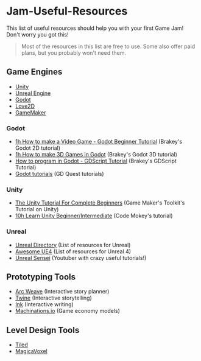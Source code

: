 # Jam-Useful-Resources
This list of useful resources should help you with your first Game Jam! Don't worry you got this!
> Most of the resources in this list are free to use. Some also offer paid plans, but you probably won't need them.

## **Game Engines**
- [Unity](https://unity.com/)
- [Unreal Engine](https://www.unrealengine.com/)
- [Godot](https://godotengine.org/)
- [Love2D](https://love2d.org/)
- [GameMaker](https://gamemaker.io/en)

### **Godot**
- [1h How to make a Video Game - Godot Beginner Tutorial](https://www.youtube.com/watch?v=LOhfqjmasi0&t=2s) (Brakey's Godot 2D tutorial)
- [1h How to make 3D Games in Godot](https://www.youtube.com/watch?v=ke5KpqcoiIU) (Brakey's Godot 3D tutorial)
- [How to program in Godot - GDScript Tutorial](https://www.youtube.com/watch?v=e1zJS31tr88) (Brakey's GDScript Tutorial)
- [Godot tutorials](https://www.gdquest.com/tutorial/godot/) (GD Quest tutorials)

### **Unity**
- [The Unity Tutorial For Complete Beginners](https://www.youtube.com/watch?v=XtQMytORBmM&pp=ygUOdW5pdHkgdHV0b3JpYWw%3D) (Game Maker's Toolkit's Tutorial on Unity)
- [10h Learn Unity Beginner/Intermediate](https://www.youtube.com/watch?v=AmGSEH7QcDg) (Code Mokey's tutorial)

### **Unreal**
- [Unreal Directory](https://github.com/cindustries/unreal-directory) (List of resources for Unreal)
- [Awesome UE4](https://github.com/terrehbyte/awesome-ue4) (List of resources for Unreal 4)
- [Unreal Sensei](https://www.youtube.com/@UnrealSensei) (Youtuber with crazy useful tutorials!)

## **Prototyping Tools**
- [Arc Weave](https://arcweave.com/) (Interactive story planner)
- [Twine](https://twinery.org/) (Interactive storytelling)
- [Ink](https://www.inklestudios.com/ink/) (Interactive writing)
- [Machinations.io](https://machinations.io/) (Game economy models)

## **Level Design Tools**
- [Tiled](https://www.mapeditor.org/)
- [MagicaVoxel](https://ephtracy.github.io/)
